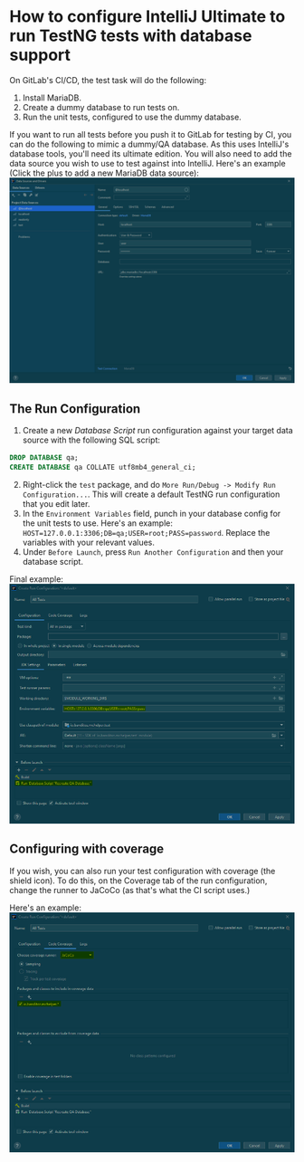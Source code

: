 # How to configure IntelliJ Ultimate to run TestNG tests with database support

On GitLab's CI/CD, the test task will do the following:

1. Install MariaDB.
2. Create a dummy database to run tests on.
3. Run the unit tests, configured to use the dummy database.

If you want to run all tests before you push it to GitLab for testing by CI, you can do the following to mimic a
dummy/QA database. As this uses IntelliJ's database tools, you'll need its ultimate edition. You will also need to add
the data source you wish to use to test against into IntelliJ. Here's an example (Click the plus to add a new MariaDB
data source):
![Example](datasource_example.png)

## The Run Configuration

1. Create a new *Database Script* run configuration against your target data source with the following SQL script:

```sql
DROP DATABASE qa;
CREATE DATABASE qa COLLATE utf8mb4_general_ci;
```

2. Right-click the `test` package, and do `More Run/Debug -> Modify Run Configuration...`. This will create a default
   TestNG run configuration that you edit later.
3. In the `Environment Variables` field, punch in your database config for the unit tests to use. Here's an example:
   `HOST=127.0.0.1:3306;DB=qa;USER=root;PASS=password`. Replace the variables with your relevant values.
4. Under `Before Launch`, press `Run Another Configuration` and then your database script.

Final example:
![Example](run_configuration_example.png)

## Configuring with coverage

If you wish, you can also run your test configuration with coverage (the shield icon). To do this, on the Coverage tab
of the run configuration, change the runner to JaCoCo (as that's what the CI script uses.)

Here's an example:
![Example](coverage_configuration.png)